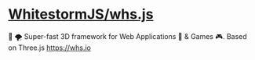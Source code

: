 # [WhitestormJS/whs.js](https://github.com/WhitestormJS/whs.js)

🚀 🌪 Super-fast 3D framework for Web Applications 🥇 & Games 🎮. Based on Three.js https://whs.io

